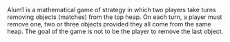 Alum1 is a mathematical game of strategy in which two players take turns removing objects (matches) from the top heap. On each turn, a player must remove one, two or three objects provided they all come from the same heap. The goal of the game is not to be the player to remove the last object.
